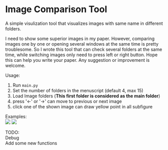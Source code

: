 # Image Comparison Tool
A simple visulization tool that visualizes images with same name in different folders. 

I need to show some superior images in my paper. 
However, comparing images one by one or opening several windows at the same time is pretty troublesome.
So I wrote this tool that can check several folders at the same time, while switching images only need to press left or right button.
Hope this can help you write your paper.
Any suggestion or improvement is welcome.

Usage:  
1. Run `main.py`  
2. Set the number of folders in the menuscript (default 4, max 15)     
3. Load Image folders (**This first folder is considered as the main folder**)  
4. press '←' or '→' can move to previous or next image  
5. click one of the shown image can draw yellow point in all subfigure
       
Examples:  
![](https://github.com/moothes/Image_Comparison_Tool/blob/master/1.PNG)
![](https://github.com/moothes/Image_Comparison_Tool/blob/master/2.PNG)

TODO:  
Debug  
Add some new functions
      
   
